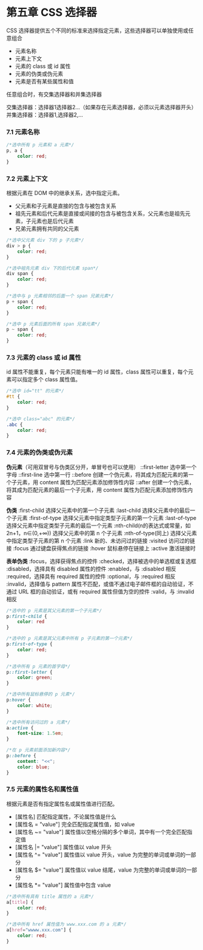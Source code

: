 # 第五章 CSS 选择器

CSS 选择器提供五个不同的标准来选择指定元素，这些选择器可以单独使用或任意组合

- 元素名称
- 元素上下文
- 元素的 class 或 id 属性
- 元素的伪类或伪元素
- 元素是否有某些属性和值

任意组合时，有交集选择器和并集选择器

交集选择器：选择器1选择器2...（如果存在元素选择器，必须以元素选择器开头）
并集选择器：选择器1,选择器2,...

### 7.1 元素名称

```css
/*选中所有 p 元素和 a 元素*/
p, a { 
    color: red;
}
```

### 7.2 元素上下文

根据元素在 DOM 中的继承关系，选中指定元素。

- 父元素和子元素是直接的包含与被包含关系
- 祖先元素和后代元素是直接或间接的包含与被包含关系，父元素也是祖先元素，子元素也是后代元素
- 兄弟元素拥有共同的父元素

```css
/*选中父元素 div 下的 p 子元素*/
div > p { 
    color: red;
}

/*选中祖先元素 div 下的后代元素 span*/
div span { 
    color: red;
}

/*选中与 p 元素相邻的后面一个 span 兄弟元素*/
p + span { 
    color: red;
}

/*选中 p 元素后面的所有 span 兄弟元素*/
p ~ span { 
    color: red;
}
```

### 7.3 元素的 class 或 id 属性

id 属性不能重复，每个元素只能有唯一的 id 属性，class 属性可以重复，每个元素可以指定多个 class 属性值。

```css
/*选中 id="tt" 的元素*/
#tt { 
    color: red;
}

/*选中 class="abc" 的元素*/
.abc { 
    color: red;
}
```

### 7.4 元素的伪类或伪元素

**伪元素**（可用双冒号与伪类区分开，单冒号也可以使用）
::first-letter 选中第一个字母
::first-line 选中第一行
::before 创建一个伪元素，将其成为匹配元素的第一个子元素，用 content 属性为匹配元素添加修饰性内容
::after 创建一个伪元素，将其成为匹配元素的最后一个子元素，用 content 属性为匹配元素添加修饰性内容

**伪类**
:first-child 选择父元素中的第一个子元素
:last-child 选择父元素中的最后一个子元素
:first-of-type 选择父元素中指定类型子元素的第一个元素
:last-of-type 选择父元素中指定类型子元素的最后一个元素
:nth-child(n的表达式或常量，如 2n+1，n∈(0,+∞)) 选择父元素中的第 n 个子元素
:nth-of-type(同上) 选择父元素中指定类型子元素的第 n 个元素
:link 新的、未访问过的链接
:visited 访问过的链接
:focus 通过键盘获得焦点的链接
:hover 鼠标悬停在链接上
:active 激活链接时

**表单伪类**
:focus，选择获得焦点的控件
:checked，选择被选中的单选框或复选框
:disabled，选择具有 disabled 属性的控件
:enabled，与 :disabled 相反
:required，选择具有 required 属性的控件
:optional，与 :required 相反
:invalid，选择值与 pattern 属性不匹配，或值不通过电子邮件框的自动验证，不通过 URL 框的自动验证，或有 required 属性但值为空的控件
:valid，与 :invalid 相反

```css
/*选中的 p 元素是其父元素的第一个子元素*/
p:first-child { 
    color: red
}

/*选中的 p 元素是其父元素中所有 p 子元素的第一个元素*/
p:first-of-type { 
    color: red;
}

/*选中所有 p 元素的首字母*/
p::first-letter { 
    color: green;
}

/*选中所有鼠标悬停的 p 元素*/
p:hover { 
    color: white;
}

/*选中所有访问过的 a 元素*/
a:active { 
    font-size: 1.5em;
}

/*在 p 元素前面添加新内容*/
p::before { 
    content: "<<";
    color: blue;
}
```

### 7.5 元素的属性名和属性值

根据元素是否有指定属性名或属性值进行匹配。

- [属性名] 匹配指定属性，不论属性值是什么
- [属性名 = "value"] 完全匹配指定属性值，如 value
- [属性名 ~= "value"] 属性值以空格分隔的多个单词，其中有一个完全匹配指定值
- [属性名 |= "value"] 属性值以 value 开头
- [属性名 ^= "value"] 属性值以 value 开头，value 为完整的单词或单词的一部分
- [属性名 $= "value"] 属性值以 value 结尾，value 为完整的单词或单词的一部分
- [属性名 *= "value"] 属性值中包含 value

```css
/*选中所有具有 title 属性的 a 元素*/
a[title] { 
    color: red;
}

/*选中所有 href 属性值为 www.xxx.com 的 a 元素*/
a[href="wwww.xxx.com"] { 
    color: red;
}
```

